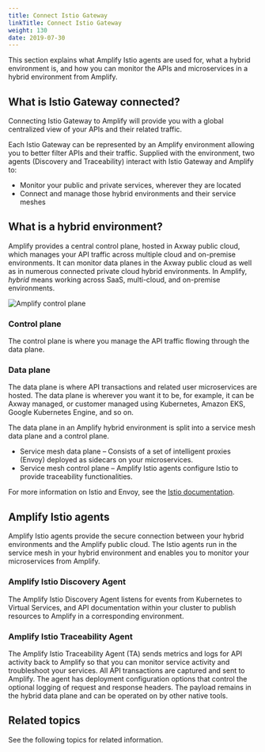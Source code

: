 ```yaml
---
title: Connect Istio Gateway
linkTitle: Connect Istio Gateway
weight: 130
date: 2019-07-30
---
```

This section explains what Amplify Istio agents are used for, what a hybrid environment is, and how you can monitor the APIs and microservices in a hybrid environment from Amplify.

## What is Istio Gateway connected?

Connecting Istio Gateway to Amplify will provide you with a global centralized view of your APIs and their related traffic.

Each Istio Gateway can be represented by an Amplify environment allowing you to better filter APIs and their traffic. Supplied with the environment, two agents (Discovery and Traceability) interact with Istio Gateway and Amplify to:

* Monitor your public and private services, wherever they are located
* Connect and manage those hybrid environments and their service meshes

## What is a hybrid environment?

Amplify provides a central control plane, hosted in Axway public cloud, which manages your API traffic across multiple cloud and on-premise environments. It can monitor data planes in the Axway public cloud as well as in numerous connected private cloud hybrid environments. In Amplify, *hybrid* means working across SaaS, multi-cloud, and on-premise environments.

![Amplify control plane](/Images/central/hybrid_control_data_plane.png)

### Control plane

The control plane is where you manage the API traffic flowing through the data plane.

### Data plane

The data plane is where API transactions and related user microservices are hosted. The data plane is wherever you want it to be, for example, it can be Axway managed, or customer managed using Kubernetes, Amazon EKS, Google Kubernetes Engine, and so on.

The data plane in an Amplify hybrid environment is split into a service mesh data plane and a control plane.

* Service mesh data plane – Consists of a set of intelligent proxies (Envoy) deployed as sidecars on your microservices.
* Service mesh control plane – Amplify Istio agents configure Istio to provide traceability functionalities.

For more information on Istio and Envoy, see the [Istio documentation](https://istio.io/latest/docs/).

## Amplify Istio agents

Amplify Istio agents provide the secure connection between your hybrid environments and the Amplify public cloud. The Istio agents run in the service mesh in your hybrid environment and enables you to monitor your microservices from Amplify.

### Amplify Istio Discovery Agent

The Amplify Istio Discovery Agent listens for events from Kubernetes to Virtual Services, and API documentation within your cluster to publish resources to Amplify in a corresponding environment.

### Amplify Istio Traceability Agent

The Amplify Istio Traceability Agent (TA) sends metrics and logs for API activity back to Amplify so that you can monitor service activity and troubleshoot your services. All API transactions are captured and sent to Amplify. The agent has deployment configuration options that control the optional logging of request and response headers. The payload remains in the hybrid data plane and can be operated on by other native tools.

## Related topics

See the following topics for related information.
